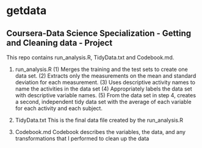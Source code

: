 # getdata
## Coursera-Data Science Specialization - Getting and Cleaning data - Project
This repo contains run_analysis.R, TidyData.txt and Codebook.md.

1. run_analysis.R
  (1) Merges the training and the test sets to create one data set.
  (2) Extracts only the measurements on the mean and standard deviation for each measurement. 
  (3) Uses descriptive activity names to name the activities in the data set
  (4) Appropriately labels the data set with descriptive variable names. 
  (5) From the data set in step 4, creates a second, independent tidy data set with the average of each variable for each activity and each subject.

2. TidyData.txt
  This is the final data file created by the run_analysis.R

3. Codebook.md
  Codebook describes the variables, the data, and any transformations that I performed to clean up the data
